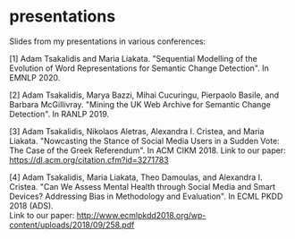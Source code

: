 # presentations

Slides from my presentations in various conferences:

[1] Adam Tsakalidis and Maria Liakata. "Sequential Modelling of the Evolution of Word Representations for Semantic Change Detection". In EMNLP 2020.

[2] Adam Tsakalidis, Marya Bazzi, Mihai Cucuringu, Pierpaolo Basile, and Barbara McGillivray. "Mining the UK Web Archive for Semantic Change Detection". In RANLP 2019.

[3] Adam Tsakalidis, Nikolaos Aletras, Alexandra I. Cristea, and Maria Liakata. "Nowcasting the Stance of Social Media Users in a Sudden Vote: The Case of the Greek Referendum". In ACM CIKM 2018.
Link to our paper: https://dl.acm.org/citation.cfm?id=3271783

[4] Adam Tsakalidis, Maria Liakata, Theo Damoulas, and Alexandra I. Cristea. "Can We Assess Mental Health through Social Media and Smart Devices? Addressing Bias in Methodology and Evaluation". In ECML PKDD 2018 (ADS).  
Link to our paper: http://www.ecmlpkdd2018.org/wp-content/uploads/2018/09/258.pdf
